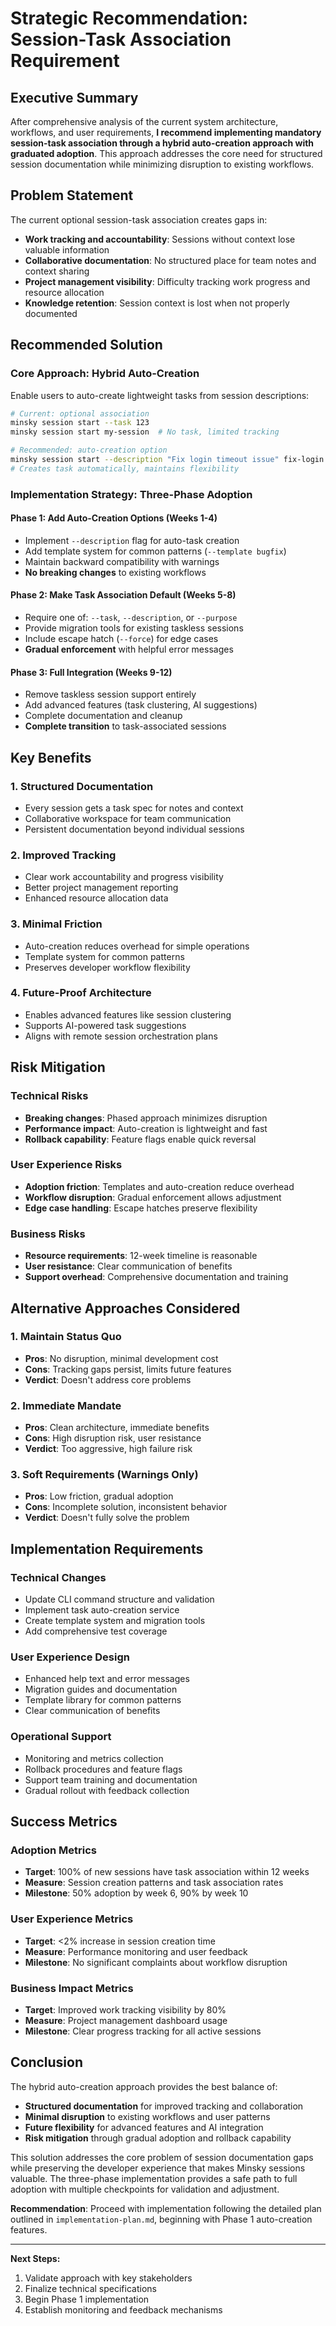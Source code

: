 # Strategic Recommendation: Session-Task Association Requirement

## Executive Summary

After comprehensive analysis of the current system architecture, workflows, and user requirements, **I recommend implementing mandatory session-task association through a hybrid auto-creation approach with graduated adoption**. This approach addresses the core need for structured session documentation while minimizing disruption to existing workflows.

## Problem Statement

The current optional session-task association creates gaps in:

- **Work tracking and accountability**: Sessions without context lose valuable information
- **Collaborative documentation**: No structured place for team notes and context sharing
- **Project management visibility**: Difficulty tracking work progress and resource allocation
- **Knowledge retention**: Session context is lost when not properly documented

## Recommended Solution

### Core Approach: Hybrid Auto-Creation

Enable users to auto-create lightweight tasks from session descriptions:

```bash
# Current: optional association
minsky session start --task 123
minsky session start my-session  # No task, limited tracking

# Recommended: auto-creation option
minsky session start --description "Fix login timeout issue" fix-login
# Creates task automatically, maintains flexibility
```

### Implementation Strategy: Three-Phase Adoption

#### Phase 1: Add Auto-Creation Options (Weeks 1-4)

- Implement `--description` flag for auto-task creation
- Add template system for common patterns (`--template bugfix`)
- Maintain backward compatibility with warnings
- **No breaking changes** to existing workflows

#### Phase 2: Make Task Association Default (Weeks 5-8)

- Require one of: `--task`, `--description`, or `--purpose`
- Provide migration tools for existing taskless sessions
- Include escape hatch (`--force`) for edge cases
- **Gradual enforcement** with helpful error messages

#### Phase 3: Full Integration (Weeks 9-12)

- Remove taskless session support entirely
- Add advanced features (task clustering, AI suggestions)
- Complete documentation and cleanup
- **Complete transition** to task-associated sessions

## Key Benefits

### 1. Structured Documentation

- Every session gets a task spec for notes and context
- Collaborative workspace for team communication
- Persistent documentation beyond individual sessions

### 2. Improved Tracking

- Clear work accountability and progress visibility
- Better project management reporting
- Enhanced resource allocation data

### 3. Minimal Friction

- Auto-creation reduces overhead for simple operations
- Template system for common patterns
- Preserves developer workflow flexibility

### 4. Future-Proof Architecture

- Enables advanced features like session clustering
- Supports AI-powered task suggestions
- Aligns with remote session orchestration plans

## Risk Mitigation

### Technical Risks

- **Breaking changes**: Phased approach minimizes disruption
- **Performance impact**: Auto-creation is lightweight and fast
- **Rollback capability**: Feature flags enable quick reversal

### User Experience Risks

- **Adoption friction**: Templates and auto-creation reduce overhead
- **Workflow disruption**: Gradual enforcement allows adjustment
- **Edge case handling**: Escape hatches preserve flexibility

### Business Risks

- **Resource requirements**: 12-week timeline is reasonable
- **User resistance**: Clear communication of benefits
- **Support overhead**: Comprehensive documentation and training

## Alternative Approaches Considered

### 1. Maintain Status Quo

- **Pros**: No disruption, minimal development cost
- **Cons**: Tracking gaps persist, limits future features
- **Verdict**: Doesn't address core problems

### 2. Immediate Mandate

- **Pros**: Clean architecture, immediate benefits
- **Cons**: High disruption risk, user resistance
- **Verdict**: Too aggressive, high failure risk

### 3. Soft Requirements (Warnings Only)

- **Pros**: Low friction, gradual adoption
- **Cons**: Incomplete solution, inconsistent behavior
- **Verdict**: Doesn't fully solve the problem

## Implementation Requirements

### Technical Changes

- Update CLI command structure and validation
- Implement task auto-creation service
- Create template system and migration tools
- Add comprehensive test coverage

### User Experience Design

- Enhanced help text and error messages
- Migration guides and documentation
- Template library for common patterns
- Clear communication of benefits

### Operational Support

- Monitoring and metrics collection
- Rollback procedures and feature flags
- Support team training and documentation
- Gradual rollout with feedback collection

## Success Metrics

### Adoption Metrics

- **Target**: 100% of new sessions have task association within 12 weeks
- **Measure**: Session creation patterns and task association rates
- **Milestone**: 50% adoption by week 6, 90% by week 10

### User Experience Metrics

- **Target**: <2% increase in session creation time
- **Measure**: Performance monitoring and user feedback
- **Milestone**: No significant complaints about workflow disruption

### Business Impact Metrics

- **Target**: Improved work tracking visibility by 80%
- **Measure**: Project management dashboard usage
- **Milestone**: Clear progress tracking for all active sessions

## Conclusion

The hybrid auto-creation approach provides the best balance of:

- **Structured documentation** for improved tracking and collaboration
- **Minimal disruption** to existing workflows and user patterns
- **Future flexibility** for advanced features and AI integration
- **Risk mitigation** through gradual adoption and rollback capability

This solution addresses the core problem of session documentation gaps while preserving the developer experience that makes Minsky sessions valuable. The three-phase implementation provides a safe path to full adoption with multiple checkpoints for validation and adjustment.

**Recommendation**: Proceed with implementation following the detailed plan outlined in `implementation-plan.md`, beginning with Phase 1 auto-creation features.

---

**Next Steps:**

1. Validate approach with key stakeholders
2. Finalize technical specifications
3. Begin Phase 1 implementation
4. Establish monitoring and feedback mechanisms
